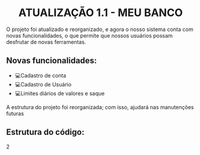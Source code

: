 <h1 style="text-align: center;">ATUALIZAÇÃO 1.1 - <b>MEU BANCO</b></h1>
<P>O projeto foi atualizado e reorganizado, e agora o nosso sistema conta com novas funcionalidades, o que permite que nossos usuários possam desfrutar de novas ferramentas.</P>
 <h2><b>Novas funcionalidades:</b></h2>
    <ul>
        <li>💻Cadastro de conta</li>
        <li>💻Cadastro de Usuário</li>
        <li>💻Limites diários de valores e saque</li>
    </ul>
    
<p>A estrutura do projeto foi reorganizada; com isso, ajudará nas manutenções futuras</p>

<h2>Estrutura do código: </h2>
2